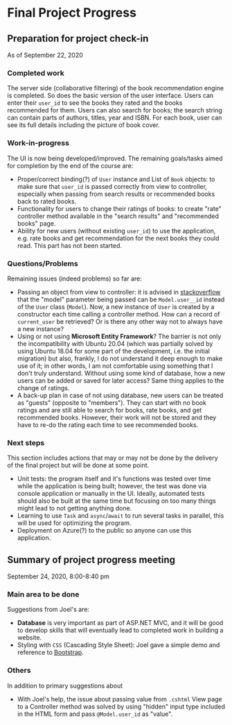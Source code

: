 # Final Project Progress

## Preparation for project check-in

As of September 22, 2020

### Completed work

The server side (collaborative filtering) of the book recommendation engine is completed. So does the basic version of the user interface. Users can enter their ```user_id``` to see the books they rated and the books recommended for them. Users can also search for books; the search string can contain parts of authors, titles, year and ISBN. For each book, user can see its full details including the picture of book cover.

### Work-in-progress

The UI is now being developed/improved. The remaining goals/tasks aimed for completion by the end of the course are:
- Proper/correct binding(?) of ```User``` instance and List of ```Book``` objects: to make sure that ```user_id``` is passed correctly from view to controller, especially when passing from search results or recommended books back to rated books. 
- Functionality for users to change their ratings of books: to create "rate" controller method available in the "search results" and "recommended books" page.
- Ability for new users (without existing ```user_id```) to use the application, e.g. rate books and get recommendation for the next books they could read. This part has not been started.

### Questions/Problems

Remaining issues (indeed problems) so far are:
- Passing an object from view to controller: it is advised in [stackoverflow](https://stackoverflow.com/questions/14152575/pass-parameter-to-controller-from-html-actionlink-mvc-4) that the "model" parameter being passed can be ```Model.user__id``` instead of the ```User``` class (```Model```). Now, a new instance of ```User``` is created by a constructor each time calling a controller method. How can a record of ```current_user``` be retrieved? Or is there any other way not to always have a new instance?
- Using or not using **Microsoft Entity Framework**? The barrier is not only the incompatibility with Ubuntu 20.04 (which was partially solved by using Ubuntu 18.04 for some part of the development, i.e. the initial migration) but also, frankly, I do not understand it deep enough to make use of it; in other words, I am not comfortable using something that I don't truly understand. Without using some kind of database, how a new users can be added or saved for later access? Same thing applies to the change of ratings.
- A back-up plan in case of not using database, new users can be treated as "guests" (opposite to "members"). They can start with no book ratings and are still able to search for books, rate books, and get recommended books. However, their work will not be stored and they have to re-do the rating each time to see recommended books.

### Next steps

This section includes actions that may or may not be done by the delivery of the final project but will be done at some point.
- Unit tests: the program itself and it's functions was tested over time while the application is being built; however, the test was done via console application or manually in the UI. Ideally, automated tests should also be built at the same time but focusing on too many things might lead to not getting anything done.
- Learning to use ```Task``` and ```async```/```await``` to run several tasks in parallel, this will be used for optimizing the program.
- Deployment on Azure(?) to the public so anyone can use this application.

## Summary of project progress meeting

September 24, 2020, 8:00-8:40 pm

### Main area to be done

Suggestions from Joel's are:
- **Database** is very important as part of ASP.NET MVC, and it will be good to develop skills that will eventually lead to completed work in building a website.
- Styling with ```CSS``` (Cascading Style Sheet): Joel gave a simple demo and reference to [Bootstrap](https://getbootstrap.com/docs/4.5/getting-started/introduction/).

### Others

In addition to primary suggestions about 
- With Joel's help, the issue about passing value from ```.cshtml``` View page to a Controller method was solved by using "hidden" input type included in the HTML form and pass ```@Model.user_id``` as "value".
